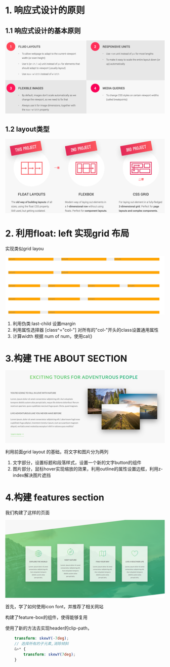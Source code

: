 # 1. 响应式设计的原则

## 1.1 响应式设计的基本原则

![image-20220424231939407](./pictures/image-20220424231939407.png)

## 1.2 layout类型

![image-20220424232310220](./pictures/image-20220424232310220.png)

# 2. 利用float: left 实现grid 布局

实现类似grid layou

![image-20220425171629005](pictures/image-20220425171629005.png)

1. 利用伪类:last-child 设置margin
2. 利用属性选择器 [class^="col-"] 对所有的"col-"开头的class设置通用属性
3. 计算width 根据 num of num，使用cal()

# 3.构建 THE ABOUT SECTION

![image-20220425211546430](pictures/image-20220425211546430.png)

利用前面grid layout 的基础，将文字和图片分为两列

1. 文字部分，设置标题和段落样式，设置一个新的文字button的组件
2. 图片部分，鼠标hover实现缩放的效果，利用outline的属性设置边框，利用z-index解决图片遮挡

# 4.构建 features section

我们构建了这样的页面

![image-20220426004347890](pictures/image-20220426004347890.png)

首先，学了如何使用icon font，并推荐了相关网站

构建了feature-box的组件，使得能够复用

使用了新的方法去实现header的clip-path，

```scss
    transform: skewY(-7deg);
    // 选择所有的子元素,消除倾斜
    &>* {
        transform: skewY(7deg);
    }
```



